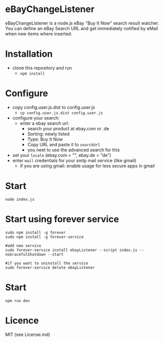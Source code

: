 # eBayChangeListener
eBayChangeListener is a node.js eBay "Buy It Now" search result watcher.
You can define an eBay Search URL and get immediately notified by eMail when new items where inserted.


# Installation
* clone this repository and run
  * `npm install`

# Configure
* copy config.user.js.dist to config.user.js
  * `cp config.user.js.dist config.user.js`
* configure your search:
  * enter a ebay search url:
    * search your product at ebay.com or .de
    * Sorting: newly listed
    * Type: Buy It Now
    * Copy URL and paste it to `searchUrl`
    * you neet to use the advanced search for this
* set your `locale` (ebay.com = "", ebay.de = "de")
* enter `mail` credentials for your smtp mail service (like gmail)
  * if you are using gmail: enable usage for less secure apps in gmail


# Start

    node index.js

# Start using forever service

    sudo npm install -g forever
    sudo npm install -g forever-service

    #add new service
    sudo forever-service install ebayListener --script index.js --noGracefulShutdown --start

    #if you want to uninstall the service
    sudo forever-service delete ebayListener

# Start

    npm run dev

# Licence
MIT (see License.md)
